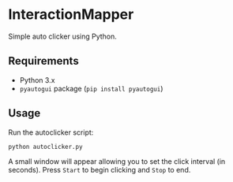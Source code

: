 # InteractionMapper

Simple auto clicker using Python.

## Requirements
- Python 3.x
- `pyautogui` package (`pip install pyautogui`)

## Usage
Run the autoclicker script:

```bash
python autoclicker.py
```

A small window will appear allowing you to set the click interval (in seconds).
Press `Start` to begin clicking and `Stop` to end.
